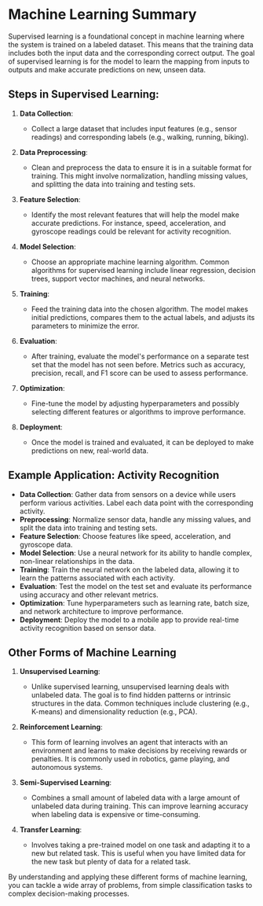 # Machine Learning Summary

Supervised learning is a foundational concept in machine learning where the system is trained on a labeled dataset. This means that the training data includes both the input data and the corresponding correct output. The goal of supervised learning is for the model to learn the mapping from inputs to outputs and make accurate predictions on new, unseen data.

## Steps in Supervised Learning:

1. **Data Collection**:
   - Collect a large dataset that includes input features (e.g., sensor readings) and corresponding labels (e.g., walking, running, biking).

2. **Data Preprocessing**:
   - Clean and preprocess the data to ensure it is in a suitable format for training. This might involve normalization, handling missing values, and splitting the data into training and testing sets.

3. **Feature Selection**:
   - Identify the most relevant features that will help the model make accurate predictions. For instance, speed, acceleration, and gyroscope readings could be relevant for activity recognition.

4. **Model Selection**:
   - Choose an appropriate machine learning algorithm. Common algorithms for supervised learning include linear regression, decision trees, support vector machines, and neural networks.

5. **Training**:
   - Feed the training data into the chosen algorithm. The model makes initial predictions, compares them to the actual labels, and adjusts its parameters to minimize the error.

6. **Evaluation**:
   - After training, evaluate the model's performance on a separate test set that the model has not seen before. Metrics such as accuracy, precision, recall, and F1 score can be used to assess performance.

7. **Optimization**:
   - Fine-tune the model by adjusting hyperparameters and possibly selecting different features or algorithms to improve performance.

8. **Deployment**:
   - Once the model is trained and evaluated, it can be deployed to make predictions on new, real-world data.

## Example Application: Activity Recognition

- **Data Collection**: Gather data from sensors on a device while users perform various activities. Label each data point with the corresponding activity.
- **Preprocessing**: Normalize sensor data, handle any missing values, and split the data into training and testing sets.
- **Feature Selection**: Choose features like speed, acceleration, and gyroscope data.
- **Model Selection**: Use a neural network for its ability to handle complex, non-linear relationships in the data.
- **Training**: Train the neural network on the labeled data, allowing it to learn the patterns associated with each activity.
- **Evaluation**: Test the model on the test set and evaluate its performance using accuracy and other relevant metrics.
- **Optimization**: Tune hyperparameters such as learning rate, batch size, and network architecture to improve performance.
- **Deployment**: Deploy the model to a mobile app to provide real-time activity recognition based on sensor data.

## Other Forms of Machine Learning

1. **Unsupervised Learning**:
   - Unlike supervised learning, unsupervised learning deals with unlabeled data. The goal is to find hidden patterns or intrinsic structures in the data. Common techniques include clustering (e.g., K-means) and dimensionality reduction (e.g., PCA).

2. **Reinforcement Learning**:
   - This form of learning involves an agent that interacts with an environment and learns to make decisions by receiving rewards or penalties. It is commonly used in robotics, game playing, and autonomous systems.

3. **Semi-Supervised Learning**:
   - Combines a small amount of labeled data with a large amount of unlabeled data during training. This can improve learning accuracy when labeling data is expensive or time-consuming.

4. **Transfer Learning**:
   - Involves taking a pre-trained model on one task and adapting it to a new but related task. This is useful when you have limited data for the new task but plenty of data for a related task.

By understanding and applying these different forms of machine learning, you can tackle a wide array of problems, from simple classification tasks to complex decision-making processes.
